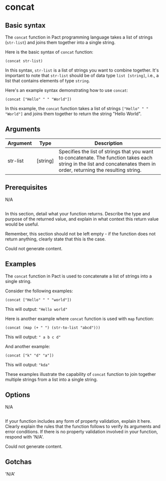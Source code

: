 # concat

## Basic syntax

The `concat` function in Pact programming language takes a list of strings (`str-list`) and joins them together into a single string. 

Here is the basic syntax of `concat` function:

```pact
(concat str-list)
```

In this syntax, `str-list` is a list of strings you want to combine together. It's important to note that `str-list` should be of data type `list [string]`, i.e., a list that contains elements of type `string`.

Here's an example syntax demonstrating how to use `concat`:

```pact
(concat ["Hello" " " "World"])
```

In this example, the `concat` function takes a list of strings `["Hello" " " "World"]` and joins them together to return the string "Hello World".

## Arguments

| Argument | Type | Description |
| --- | --- | --- |
| str-list | [string] | Specifies the list of strings that you want to concatenate. The function takes each string in the list and concatenates them in order, returning the resulting string. |


## Prerequisites

N/A

## 
In this section, detail what your function returns. Describe the type and purpose of the returned value, and explain in what context this return value would be useful. 

Remember, this section should not be left empty - if the function does not return anything, clearly state that this is the case.


Could not generate content.
## Examples

The `concat` function in Pact is used to concatenate a list of strings into a single string. 

Consider the following examples:

```pact
(concat ["Hello" " " "world"])
```
This will output: `"Hello world"` 

Here is another example where `concat` function is used with `map` function:

```pact
(concat (map (+ " ") (str-to-list "abcd")))
```
This will output: `" a b c d"` 

And another example:

```pact
(concat ["k" "d" "a"])
```
This will output: `"kda"` 

These examples illustrate the capability of `concat` function to join together multiple strings from a list into a single string.

## Options

N/A

## 
If your function includes any form of property validation, explain it here. Clearly explain the rules that the function follows to verify its arguments and error conditions. If there is no property validation involved in your function, respond with 'N/A'.


Could not generate content.
## Gotchas

'N/A'

